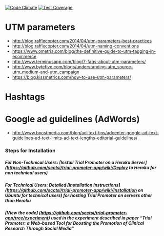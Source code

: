 [![Code Climate](https://codeclimate.com/repos/5845b92d5aa4776c11000a26/badges/95808bfbcdb3701e47cc/gpa.svg)](https://codeclimate.com/repos/5845b92d5aa4776c11000a26/feed)
[![Test Coverage](https://codeclimate.com/repos/5845b92d5aa4776c11000a26/badges/95808bfbcdb3701e47cc/coverage.svg)](https://codeclimate.com/repos/5845b92d5aa4776c11000a26/coverage) 

# UTM parameters
* http://blog.rafflecopter.com/2014/04/utm-parameters-best-practices
* http://blog.rafflecopter.com/2014/04/utm-naming-conventions
* https://www.ometria.com/blog/the-definitive-guide-to-utm-tagging-in-ecommerce 
* http://www.terminusapp.com/blog/7-faqs-about-utm-parameters/
* http://www.bytefive.com/blogs/understanding-utm_source-utm_medium-and-utm_campaign
* https://blog.kissmetrics.com/how-to-use-utm-parameters/

# Hashtags

# Google ad guidelines (AdWords)
* http://www.boostmedia.com/blog/ad-text-tips/adcenter-google-ad-text-guidelines-ad-text-limits-ad-text-lengths-editorial-guidelines/

### Steps for Installation

##### For Non-Technical Users: [Install Trial Promoter on a Heroku Server](https://github.com/scctsi/trial-promoter-app/wiki/Deploy to Heroku for non technical users)

##### For Technical Users: Detailed [Installation Instructions](https://github.com/scctsi/trial-promoter-app/wiki/Installation on Ubuntu for technical users) for hosting Trial Promoter on servers other than Heroku

##### [View the code] (https://github.com/scctsi/trial-promoter-app/tree/experiment) used in the experiment described in paper “Trial Promoter: a Web-based Tool for Boosting the Promotion of Clinical Research Through Social Media”